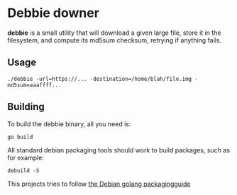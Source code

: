 Debbie downer
=============

**debbie** is a small utility that will download a given large file, store it in
the filesystem, and compute its md5sum checksum, retrying if anything fails.

Usage
-----

```
./debbie -url=https://... -destination=/home/blah/file.img -md5sum=aaaffff...
```

Building
--------

To build the debbie binary, all you need is:

```go build```

All standard debian packaging tools should work to build packages, such as for example:

```debuild -S```

This projects tries to follow [the Debian golang packagingguide](https://go-team.pages.debian.net/packaging.html)
